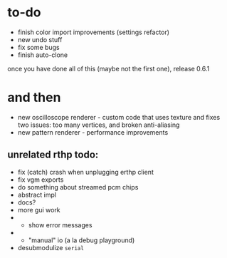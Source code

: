 # to-do

- finish color import improvements (settings refactor)
- new undo stuff
- fix some bugs
- finish auto-clone

once you have done all of this (maybe not the first one), release 0.6.1

# and then

- new oscilloscope renderer - custom code that uses texture and fixes two issues: too many vertices, and broken anti-aliasing
- new pattern renderer - performance improvements

## unrelated rthp todo:

- fix (catch) crash when unplugging erthp client
- fix vgm exports
- do something about streamed pcm chips
- abstract impl
- docs?
- more gui work
- - show error messages
- - "manual" io (a la debug playground)
- desubmodulize `serial`

